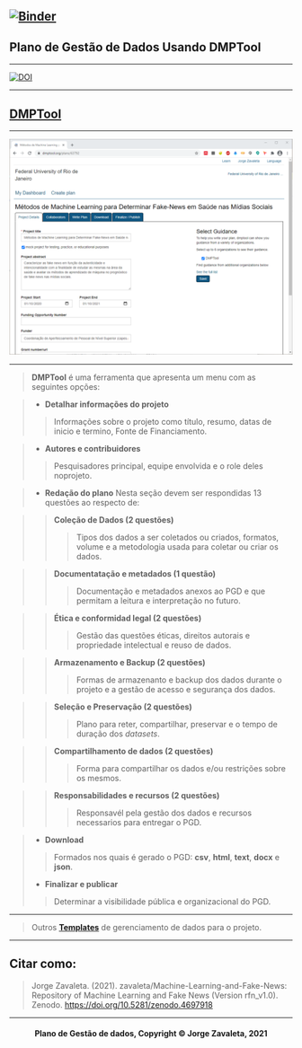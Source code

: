 [![Binder](https://mybinder.org/badge_logo.svg)](https://mybinder.org/v2/gh/zavaleta/Machine-Learning-and-Fake-News/main)
---

## Plano de Gestão de Dados Usando DMPTool

---
[![DOI](https://zenodo.org/badge/DOI/10.5281/zenodo.4697918.svg)](https://doi.org/10.5281/zenodo.4697918)

---
## [DMPTool](https://dmptool.org/)
---
![DMPTool](imagens/dmptool.png)

---
> **DMPTool** é uma ferramenta que apresenta um menu com as seguintes opções:

> - **Detalhar informações do projeto**
>> Informações sobre o projeto como título, resumo, datas de inicio e termino, Fonte de Financiamento.

> - **Autores e contribuidores**
>> Pesquisadores principal, equipe envolvida e o role deles noprojeto.

> - **Redação do plano**
> Nesta seção devem ser respondidas 13 questões ao respecto de:

>> **Coleção de Dados (2 questões)**
>>> Tipos dos dados a ser coletados ou criados, formatos, volume e a metodologia usada para coletar ou criar os dados.

>> **Documentatação e metadados (1 questão)**
>>> Documentação e metadados anexos ao PGD e que permitam a leitura e interpretação no futuro.

>> **Ética e conformidad legal (2 questões)**
>>> Gestão das questões éticas, direitos autorais e propriedade intelectual e reuso de dados.

>> **Armazenamento e Backup (2 questões)**
>>> Formas de armazenanto e backup dos dados durante o projeto e a gestão de acesso e segurança dos dados.

>> **Seleção e Preservação (2 questões)**
>>> Plano para reter, compartilhar, preservar e o tempo de duração dos *datasets*.

>> **Compartilhamento de dados (2 questões)**
>>> Forma para compartilhar os dados e/ou restrições sobre os mesmos.

>> **Responsabilidades e recursos (2 questões)**
>>> Responsavél pela gestão dos dados e recursos necessarios para entregar o PGD.


> - **Download**
>> Formados nos quais é gerado o PGD: **csv**, **html**, **text**, **docx** e **json**.
> - **Finalizar e publicar**
>> Determinar a visibilidade pública e organizacional do PGD.

---
> Outros **[Templates](pgd.md)** de gerenciamento de dados para o projeto.

---
## Citar como:

> Jorge Zavaleta. (2021). zavaleta/Machine-Learning-and-Fake-News: Repository of Machine Learning and Fake News (Version rfn_v1.0). Zenodo. https://doi.org/10.5281/zenodo.4697918

---
#### <center>Plano de Gestão de dados,  Copyright &copy;  Jorge Zavaleta, 2021</center>